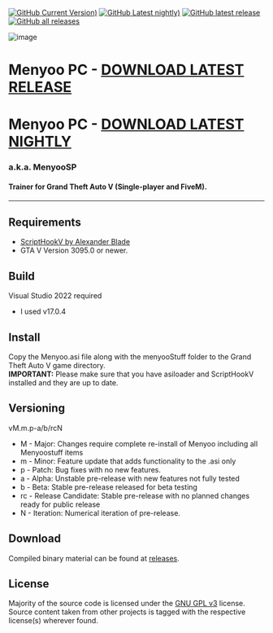 [![GitHub Current Version)](https://img.shields.io/github/v/release/itsjustcurtis/MenyooSP?label=Release%20Version&logo=GitHub)](https://github.com/itsjustcurtis/MenyooSP/releases/latest/download/MenyooSP.zip)
[![GitHub Latest nightly)](https://img.shields.io/github/v/release/itsjustcurtis/MenyooSP?include_prereleases&label=Pre-release%20Version&logo=GitHub)](https://github.com/itsjustcurtis/MenyooSP/releases/)
[![GitHub latest release](https://img.shields.io/github/downloads/itsjustcurtis/MenyooSP/latest/total?label=Latest%20Downloads&logo=GitHub)](https://github.com/itsjustcurtis/MenyooSP/releases/latest)
[![GitHub all releases](https://img.shields.io/github/downloads/itsjustcurtis/MenyooSP/total?label=Total%20Downloadss&logo=GitHub)](https://github.com/itsjustcurtis/MenyooSP/releases)

![image](https://github.com/itsjustcurtis/MenyooSP/assets/70447190/38f28c30-5585-4f77-b204-6a8c8149defe)


# Menyoo PC - [DOWNLOAD LATEST RELEASE](https://github.com/itsjustcurtis/MenyooSP/releases/latest/download/MenyooSP.zip)
# Menyoo PC - [DOWNLOAD LATEST NIGHTLY](https://github.com/itsjustcurtis/MenyooSP/releases/)
### a.k.a. MenyooSP
#### Trainer for Grand Theft Auto V (Single-player and FiveM).
---

## Requirements
- [ScriptHookV by Alexander Blade](http://www.dev-c.com/gtav/scripthookv/)
- GTA V Version 3095.0 or newer.

## Build
Visual Studio 2022 required
- I used v17.0.4

## Install
 Copy the Menyoo.asi file along with the menyooStuff folder to the Grand Theft Auto V game directory.  
 **IMPORTANT:** Please make sure that you have asiloader and ScriptHookV installed and they are up to date.

## Versioning
vM.m.p-a/b/rcN
- M - Major: Changes require complete re-install of Menyoo including all Menyoostuff items
- m - Minor: Feature update that adds functionality to the .asi only
- p - Patch: Bug fixes with no new features.
- a - Alpha: Unstable pre-release with new features not fully tested
- b - Beta: Stable pre-release released for beta testing
- rc - Release Candidate: Stable pre-release with no planned changes ready for public release
- N - Iteration: Numerical iteration of pre-release. 

## Download
Compiled binary material can be found at [releases](https://github.com/itsjustcurtis/MenyooSP/releases).

## License
Majority of the source code is licensed under the [GNU GPL v3](LICENSE.txt) license.
Source content taken from other projects is tagged with the respective license(s) wherever found.
